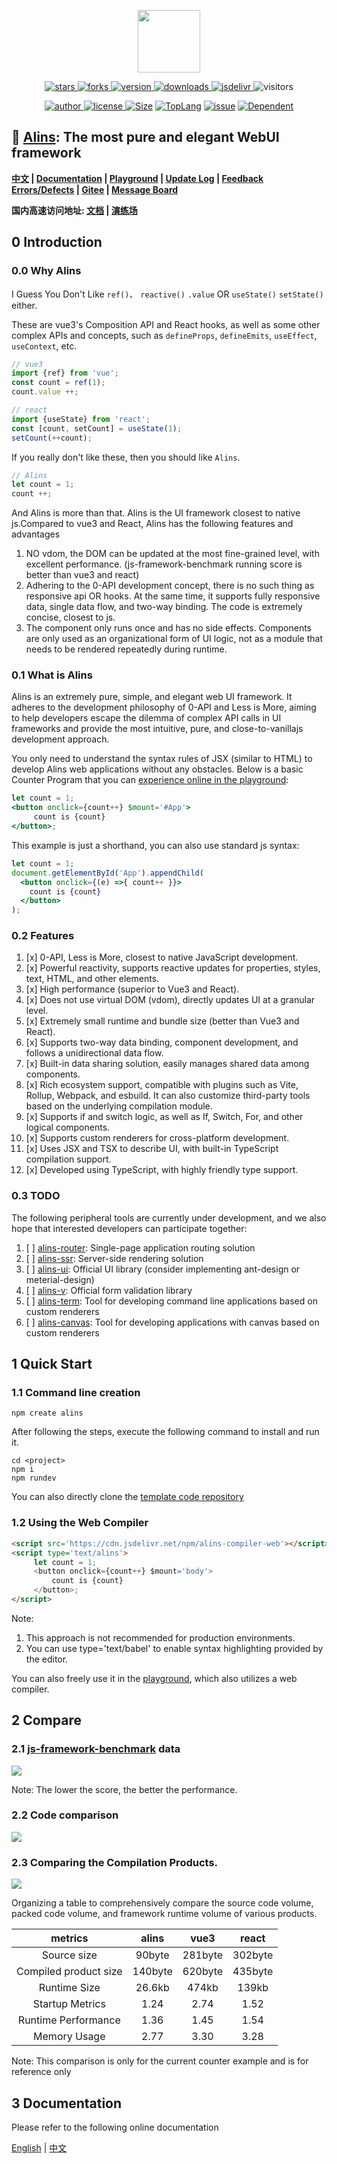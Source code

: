 
<p align="center">
    <img src='https://shiyix.cn/images/alins.png' width='100px'/>
</p> 

<p align="center">
    <a href="https://www.github.com/alinsjs/alins/stargazers" target="_black">
        <img src="https://img.shields.io/github/stars/alinsjs/alins?logo=github" alt="stars" />
    </a>
    <a href="https://www.github.com/alinsjs/alins/network/members" target="_black">
        <img src="https://img.shields.io/github/forks/alinsjs/alins?logo=github" alt="forks" />
    </a>
    <a href="https://www.npmjs.com/package/alins" target="_black">
        <img src="https://img.shields.io/npm/v/alins?logo=npm" alt="version" />
    </a>
    <a href="https://www.npmjs.com/package/alins" target="_black">
        <img src="https://img.shields.io/npm/dm/alins?color=%23ffca28&logo=npm" alt="downloads" />
    </a>
    <a href="https://www.jsdelivr.com/package/npm/alins" target="_black">
        <img src="https://data.jsdelivr.com/v1/package/npm/alins/badge" alt="jsdelivr" />
    </a>
    <img src="https://shiyix.cn/api2/util/badge/stat?c=Visitors-Alins" alt="visitors">
</p>

<p align="center">
    <a href="https://github.com/theajack" target="_black">
        <img src="https://img.shields.io/badge/Author-%20theajack%20-7289da.svg?&logo=github" alt="author" />
    </a>
    <a href="https://www.github.com/alinsjs/alins/blob/master/LICENSE" target="_black">
        <img src="https://img.shields.io/github/license/alinsjs/alins?color=%232DCE89&logo=github" alt="license" />
    </a>
    <a href="https://cdn.jsdelivr.net/npm/alins"><img src="https://img.shields.io/bundlephobia/minzip/alins.svg" alt="Size"></a>
    <a href="https://github.com/alinsjs/alins/search?l=javascript"><img src="https://img.shields.io/github/languages/top/alinsjs/alins.svg" alt="TopLang"></a>
    <a href="https://github.com/alinsjs/alins/issues"><img src="https://img.shields.io/github/issues-closed/alinsjs/alins.svg" alt="issue"></a>
    <a href="https://www.github.com/alinsjs/alins"><img src="https://img.shields.io/librariesio/dependent-repos/npm/alins.svg" alt="Dependent"></a>
</p>

## 🚀 [Alins](https://github.com/alinsjs/alins): The most pure and elegant WebUI framework

**[中文](https://github.com/alinsjs/alins/blob/master/README.cn.md) | [Documentation](https://alinsjs.github.io/docs) | [Playground](https://alinsjs.github.io/playground/) | [Update Log](https://github.com/alinsjs/alins/blob/master/scripts/helper/version.md) | [Feedback Errors/Defects](https://github.com/alinsjs/alins/issues/new) | [Gitee](https://gitee.com/alinsjs/alins) | [Message Board](https://theajack.github.io/message-board/?app=alins)**

**国内高速访问地址: [文档](https://alinsjs.gitee.io/docs-cn) | [演练场](https://alinsjs.gitee.io/playground/)**

## 0 Introduction

### 0.0 Why Alins

I Guess You Don't Like `ref()`、 `reactive()` `.value` OR `useState()` `setState()` either.

These are vue3's Composition API and React hooks, as well as some other complex APIs and concepts, such as `defineProps`, `defineEmits`, `useEffect`, `useContext`, etc. 

```js
// vue3
import {ref} from 'vue';
const count = ref(1);
count.value ++;
```

```js
// react
import {useState} from 'react';
const [count, setCount] = useState(1);
setCount(++count);
```

If you really don't like these, then you should like `Alins`. 

```js
// Alins
let count = 1;
count ++;
```

And Alins is more than that. Alins is the UI framework closest to native js.Compared to vue3 and React, Alins has the following features and advantages

1. NO vdom, the DOM can be updated at the most fine-grained level, with excellent performance. (js-framework-benchmark running score is better than vue3 and react)
2. Adhering to the 0-API development concept, there is no such thing as responsive api OR hooks. At the same time, it supports fully responsive data, single data flow, and two-way binding. The code is extremely concise, closest to js.
3. The component only runs once and has no side effects. Components are only used as an organizational form of UI logic, not as a module that needs to be rendered repeatedly during runtime.

### 0.1 What is Alins

Alins is an extremely pure, simple, and elegant web UI framework. It adheres to the development philosophy of 0-API and Less is More, aiming to help developers escape the dilemma of complex API calls in UI frameworks and provide the most intuitive, pure, and close-to-vanillajs development approach.

You only need to understand the syntax rules of JSX (similar to HTML) to develop Alins web applications without any obstacles. Below is a basic Counter Program that you can [experience online in the playground](https://alinsjs.github.io/playground/#4):

```jsx
let count = 1;
<button onclick={count++} $mount='#App'>
     count is {count}
</button>;
```

This example is just a shorthand, you can also use standard js syntax:

```jsx
let count = 1;
document.getElementById('App').appendChild(
  <button onclick={(e) =>{ count++ }}>
    count is {count} 
  </button>
);
```

### 0.2 Features

1. [x] 0-API, Less is More, closest to native JavaScript development.
2. [x] Powerful reactivity, supports reactive updates for properties, styles, text, HTML, and other elements.
3. [x] High performance (superior to Vue3 and React).
4. [x] Does not use virtual DOM (vdom), directly updates UI at a granular level.
5. [x] Extremely small runtime and bundle size (better than Vue3 and React).
6. [x] Supports two-way data binding, component development, and follows a unidirectional data flow.
7. [x] Built-in data sharing solution, easily manages shared data among components.
8. [x] Rich ecosystem support, compatible with plugins such as Vite, Rollup, Webpack, and esbuild. It can also customize third-party tools based on the underlying compilation module.
9. [x] Supports if and switch logic, as well as If, Switch, For, and other logical components.
10. [x] Supports custom renderers for cross-platform development.
11. [x] Uses JSX and TSX to describe UI, with built-in TypeScript compilation support.
12. [x] Developed using TypeScript, with highly friendly type support.

### 0.3 TODO

The following peripheral tools are currently under development, and we also hope that interested developers can participate together:

1. [ ] [alins-router](https://github.com/alinsjs/alins-router): Single-page application routing solution
2. [ ] [alins-ssr](https://github.com/alinsjs/alins-ssr): Server-side rendering solution
3. [ ] [alins-ui](https://github.com/alinsjs/alins-ui): Official UI library (consider implementing ant-design or meterial-design)
3. [ ] [alins-v](https://github.com/alinsjs/alins-v): Official form validation library
4. [ ] [alins-term](https://github.com/alinsjs/alins-term): Tool for developing command line applications based on custom renderers
5. [ ] [alins-canvas](https://github.com/alinsjs/alins-canvas): Tool for developing applications with canvas based on custom renderers

## 1 Quick Start

### 1.1 Command line creation

```
npm create alins
```

After following the steps, execute the following command to install and run it.

```
cd <project>
npm i
npm rundev
```

You can also directly clone the [template code repository](https://github.com/alinsjs/ebuild-template-alins)

### 1.2 Using the Web Compiler

```html
<script src='https://cdn.jsdelivr.net/npm/alins-compiler-web'></script>
<script type='text/alins'>
     let count = 1;
     <button onclick={count++} $mount='body'>
         count is {count}
     </button>;
</script>
```

Note:
1. This approach is not recommended for production environments.
2. You can use type='text/babel' to enable syntax highlighting provided by the editor.

You can also freely use it in the [playground](https://alinsjs.github.io/playground/#free), which also utilizes a web compiler.

## 2 Compare

### 2.1 [js-framework-benchmark](https://github.com/krausest/js-framework-benchmark) data

![](https://shiyix.cn/images/alins/performance.jpg)

Note: The lower the score, the better the performance.

### 2.2 Code comparison

![](https://shiyix.cn/images/alins/code.jpg)

### 2.3 Comparing the Compilation Products. 

![](https://shiyix.cn/images/alins/output.jpg)

Organizing a table to comprehensively compare the source code volume, packed code volume, and framework runtime volume of various products.

| metrics | alins | vue3 | react |
| :----: | :----: | :----: | :----: |
| Source size | 90byte | 281byte | 302byte |
| Compiled product size | 140byte | 620byte | 435byte |
| Runtime Size | 26.6kb | 474kb | 139kb |
| Startup Metrics   |   1.24    | 2.74 | 1.52 |
| Runtime Performance   |   1.36    | 1.45 | 1.54 |
| Memory Usage   |   2.77    | 3.30 | 3.28 |

Note: This comparison is only for the current counter example and is for reference only

## 3 Documentation

Please refer to the following online documentation

[English](https://alinsjs.github.io/docs/) | [中文](https://alinsjs.github.io/docs-cn/)